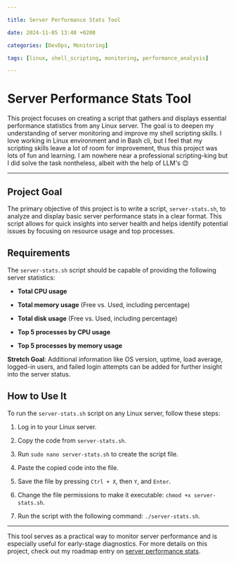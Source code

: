 ```yaml
---

title: Server Performance Stats Tool

date: 2024-11-05 13:40 +0200

categories: [DevOps, Monitoring]

tags: [linux, shell_scripting, monitoring, performance_analysis]

---
```


  

<div style="background-image: url('https://images.unsplash.com/photo-1488590528505-98d2b5aba04b?q=80&w=2670&auto=format&fit=crop&ixlib=rb-4.0.3&ixid=M3wxMjA3fDB8MHxwaG90by1wYWdlfHx8fGVufDB8fHx8fA%3D%3D');

            background-size: cover;

            background-position: center;

            width: 100%;

            height: 300px;">

</div>

  
  

# Server Performance Stats Tool

  

This project focuses on creating a script that gathers and displays essential performance statistics from any Linux server. The goal is to deepen my understanding of server monitoring and improve my shell scripting skills. I love working in Linux environment and in Bash cli, but I feel that my scripting skills leave a lot of room for improvement, thus this project was lots of fun and learning.
I am nowhere near a professional scripting-king but I did solve the task nontheless, albeit with the help of LLM's 😊

  

---

  

## Project Goal

  

The primary objective of this project is to write a script, `server-stats.sh`, to analyze and display basic server performance stats in a clear format. This script allows for quick insights into server health and helps identify potential issues by focusing on resource usage and top processes.

  

## Requirements

  

The `server-stats.sh` script should be capable of providing the following server statistics:

  

- **Total CPU usage**

- **Total memory usage** (Free vs. Used, including percentage)

- **Total disk usage** (Free vs. Used, including percentage)

- **Top 5 processes by CPU usage**

- **Top 5 processes by memory usage**

  

**Stretch Goal**: Additional information like OS version, uptime, load average, logged-in users, and failed login attempts can be added for further insight into the server status.

  

## How to Use It

  

To run the `server-stats.sh` script on any Linux server, follow these steps:

  

1. Log in to your Linux server.

2. Copy the code from `server-stats.sh`.

3. Run `sudo nano server-stats.sh` to create the script file.

4. Paste the copied code into the file.

5. Save the file by pressing `Ctrl + X`, then `Y`, and `Enter`.

6. Change the file permissions to make it executable: `chmod +x server-stats.sh`.

7. Run the script with the following command: `./server-stats.sh`.

  

---

  

This tool serves as a practical way to monitor server performance and is especially useful for early-stage diagnostics. For more details on this project, check out my roadmap entry on [server performance stats](https://roadmap.sh/projects/server-stats).